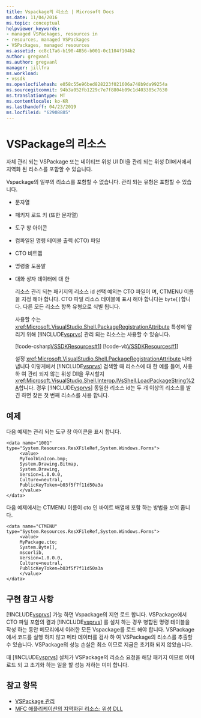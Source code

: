 ```yaml
---
title: Vspackage의 리소스 | Microsoft Docs
ms.date: 11/04/2016
ms.topic: conceptual
helpviewer_keywords:
- managed VSPackages, resources in
- resources, managed VSPackages
- VSPackages, managed resources
ms.assetid: cc8c17a6-b190-4856-b001-0c1104f104b2
author: gregvanl
ms.author: gregvanl
manager: jillfra
ms.workload:
- vssdk
ms.openlocfilehash: e058c55e96bed828223f021606a748b9da99254a
ms.sourcegitcommit: 94b3a052fb1229c7e7f8804b09c1d403385c7630
ms.translationtype: MT
ms.contentlocale: ko-KR
ms.lasthandoff: 04/23/2019
ms.locfileid: "62908885"
---
```

# <a name="resources-in-vspackages"></a>VSPackage의 리소스
자체 관리 되는 VSPackage 또는 네이티브 위성 UI Dll을 관리 되는 위성 Dll에서에서 지역화 된 리소스를 포함할 수 있습니다.

 Vspackage의 일부의 리소스를 포함할 수 없습니다. 관리 되는 유형은 포함할 수 있습니다.

- 문자열

- 패키지 로드 키 (또한 문자열)

- 도구 창 아이콘

- 컴파일된 명령 테이블 출력 (CTO) 파일

- CTO 비트맵

- 명령줄 도움말

- 대화 상자 데이터에 대 한

  리소스 관리 되는 패키지의 리소스 id 선택 예외는 CTO 파일이 며, CTMENU 이름을 지정 해야 합니다. CTO 파일 리소스 테이블에 표시 해야 합니다는 `byte[]`합니다. 다른 모든 리소스 항목 유형으로 식별 됩니다.

  사용할 수는 <xref:Microsoft.VisualStudio.Shell.PackageRegistrationAttribute> 특성에 알리기 위해 [!INCLUDE[vsprvs](../../code-quality/includes/vsprvs_md.md)] 관리 되는 리소스는 사용할 수 있습니다.

  [!code-csharp[VSSDKResources#1](../../extensibility/internals/codesnippet/CSharp/resources-in-vspackages_1.cs)]
  [!code-vb[VSSDKResources#1](../../extensibility/internals/codesnippet/VisualBasic/resources-in-vspackages_1.vb)]

  설정 <xref:Microsoft.VisualStudio.Shell.PackageRegistrationAttribute> 나타냅니다 이렇게에서 [!INCLUDE[vsprvs](../../code-quality/includes/vsprvs_md.md)] 검색할 때 리소스에 대 한 예를 들어, 사용 하 여 관리 되지 않는 위성 Dll을 무시할지 <xref:Microsoft.VisualStudio.Shell.Interop.IVsShell.LoadPackageString%2A>합니다. 경우 [!INCLUDE[vsprvs](../../code-quality/includes/vsprvs_md.md)] 동일한 리소스 id는 두 개 이상의 리소스를 발견 하면 찾은 첫 번째 리소스를 사용 합니다.

## <a name="example"></a>예제
 다음 예제는 관리 되는 도구 창 아이콘을 표시 합니다.

```
<data name="1001"
type="System.Resources.ResXFileRef,System.Windows.Forms">
     <value>
     MyToolWinIcon.bmp;
     System.Drawing.Bitmap,
     System.Drawing,
     Version=1.0.0.0,
     Culture=neutral,
     PublicKeyToken=b03f5f7f11d50a3a
     </value>
</data>
```

 다음 예제에서는 CTMENU 이름이 cto 인 바이트 배열에 포함 하는 방법을 보여 줍니다.

```
<data name="CTMENU"
type="System.Resources.ResXFileRef,System.Windows.Forms">
     <value>
     MyPackage.cto;
     System.Byte[],
     mscorlib,
     Version=1.0.0.0,
     Culture=neutral,
     PublicKeyToken=b03f5f7f11d50a3a
     </value>
</data>
```

## <a name="implementation-notes"></a>구현 참고 사항
 [!INCLUDE[vsprvs](../../code-quality/includes/vsprvs_md.md)] 가능 하면 Vspackage의 지연 로드 합니다. VSPackage에서 CTO 파일 포함의 결과 [!INCLUDE[vsprvs](../../code-quality/includes/vsprvs_md.md)] 를 설치 하는 경우 병합된 명령 테이블을 작성 하는 동안 메모리에서 이러한 모든 Vspackage를 로드 해야 합니다. VSPackage에서 코드를 실행 하지 않고 메타 데이터를 검사 하 여 VSPackage의 리소스를 추출할 수 있습니다. VSPackage의 성능 손실은 최소 이므로 지금은 초기화 되지 않았습니다.

 때 [!INCLUDE[vsprvs](../../code-quality/includes/vsprvs_md.md)] 설치가 VSPackage의 리소스 요청을 해당 패키지 이므로 이미 로드 되 고 초기화 하는 일을 할 성능 저하는 미미 합니다.

## <a name="see-also"></a>참고 항목
- [VSPackage 관리](../../extensibility/managing-vspackages.md)
- [MFC 애플리케이션의 지역화된 리소스: 위성 DLL](/cpp/build/localized-resources-in-mfc-applications-satellite-dlls)
